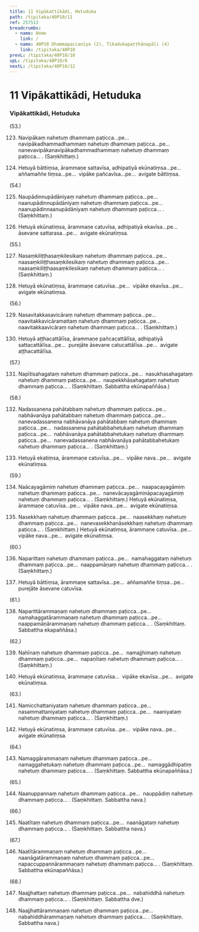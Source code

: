 ```yaml
---
title: 11 Vipākattikādi, Hetuduka
path: /tipitaka/40P10/11
ref: 257513
breadcrumbs:
  - name: Home
    link: /
  - name: 40P10 Dhammapaccanīya (2), Tikadukapaṭṭhānapāḷi (4)
    link: /tipitaka/40P10
prevL: /tipitaka/40P10/10
upL: /tipitaka/40P10/0
nextL: /tipitaka/40P10/12
---
```


# 11 Vipākattikādi, Hetuduka

### Vipākattikādi, Hetuduka

(53.)

123. Navipākaṃ nahetuṃ dhammaṃ paṭicca…pe…  navipākadhammadhammaṃ nahetuṃ dhammaṃ paṭicca…pe…  nanevavipākanavipākadhammadhammaṃ nahetuṃ dhammaṃ paṭicca… . (Saṃkhittaṃ.)

124. Hetuyā bāttiṃsa, ārammaṇe sattavīsa, adhipatiyā ekūnatiṃsa…pe…  aññamaññe tiṃsa…pe…  vipāke pañcavīsa…pe…  avigate bāttiṃsa.

(54.)

125. Naupādinnupādāniyaṃ nahetuṃ dhammaṃ paṭicca…pe…  naanupādinnupādāniyaṃ nahetuṃ dhammaṃ paṭicca…pe…  naanupādinnaanupādāniyaṃ nahetuṃ dhammaṃ paṭicca… . (Saṃkhittaṃ.)

126. Hetuyā ekūnatiṃsa, ārammaṇe catuvīsa, adhipatiyā ekavīsa…pe…  āsevane sattarasa…pe…  avigate ekūnatiṃsa.

(55.)

127. Nasaṃkiliṭṭhasaṃkilesikaṃ nahetuṃ dhammaṃ paṭicca…pe…  naasaṃkiliṭṭhasaṃkilesikaṃ nahetuṃ dhammaṃ paṭicca…pe…  naasaṃkiliṭṭhaasaṃkilesikaṃ nahetuṃ dhammaṃ paṭicca… . (Saṃkhittaṃ.)

128. Hetuyā ekūnatiṃsa, ārammaṇe catuvīsa…pe…  vipāke ekavīsa…pe…  avigate ekūnatiṃsa.

(56.)

129. Nasavitakkasavicāraṃ nahetuṃ dhammaṃ paṭicca…pe…  naavitakkavicāramattaṃ nahetuṃ dhammaṃ paṭicca…pe…  naavitakkaavicāraṃ nahetuṃ dhammaṃ paṭicca… . (Saṃkhittaṃ.)

130. Hetuyā aṭṭhacattālīsa, ārammaṇe pañcacattālīsa, adhipatiyā sattacattālīsa…pe…  purejāte āsevane catucattālīsa…pe…  avigate aṭṭhacattālīsa.

(57.)

131. Napītisahagataṃ nahetuṃ dhammaṃ paṭicca…pe…  nasukhasahagataṃ nahetuṃ dhammaṃ paṭicca…pe…  naupekkhāsahagataṃ nahetuṃ dhammaṃ paṭicca… . (Saṃkhittaṃ. Sabbattha ekūnapaññāsa.)

(58.)

132. Nadassanena pahātabbaṃ nahetuṃ dhammaṃ paṭicca…pe…  nabhāvanāya pahātabbaṃ nahetuṃ dhammaṃ paṭicca…pe…  nanevadassanena nabhāvanāya pahātabbaṃ nahetuṃ dhammaṃ paṭicca…pe…  nadassanena pahātabbahetukaṃ nahetuṃ dhammaṃ paṭicca…pe…  nabhāvanāya pahātabbahetukaṃ nahetuṃ dhammaṃ paṭicca…pe…  nanevadassanena nabhāvanāya pahātabbahetukaṃ nahetuṃ dhammaṃ paṭicca… . (Saṃkhittaṃ.)

133. Hetuyā ekatiṃsa, ārammaṇe catuvīsa…pe…  vipāke nava…pe…  avigate ekūnatiṃsa.

(59.)

134. Naācayagāmiṃ nahetuṃ dhammaṃ paṭicca…pe…  naapacayagāmiṃ nahetuṃ dhammaṃ paṭicca…pe…  nanevācayagāmināpacayagāmiṃ nahetuṃ dhammaṃ paṭicca… . (Saṃkhittaṃ.) Hetuyā ekūnatiṃsa, ārammaṇe catuvīsa…pe…  vipāke nava…pe…  avigate ekūnatiṃsa.

135. Nasekkhaṃ nahetuṃ dhammaṃ paṭicca…pe…  naasekkhaṃ nahetuṃ dhammaṃ paṭicca…pe…  nanevasekkhanāsekkhaṃ nahetuṃ dhammaṃ paṭicca… . (Saṃkhittaṃ.) Hetuyā ekūnatiṃsa, ārammaṇe catuvīsa…pe…  vipāke nava…pe…  avigate ekūnatiṃsa.

(60.)

136. Naparittaṃ nahetuṃ dhammaṃ paṭicca…pe…  namahaggataṃ nahetuṃ dhammaṃ paṭicca…pe…  naappamāṇaṃ nahetuṃ dhammaṃ paṭicca… . (Saṃkhittaṃ.)

137. Hetuyā bāttiṃsa, ārammaṇe sattavīsa…pe…  aññamaññe tiṃsa…pe…  purejāte āsevane catuvīsa.

(61.)

138. Naparittārammaṇaṃ nahetuṃ dhammaṃ paṭicca…pe…  namahaggatārammaṇaṃ nahetuṃ dhammaṃ paṭicca…pe…  naappamāṇārammaṇaṃ nahetuṃ dhammaṃ paṭicca… . (Saṃkhittaṃ. Sabbattha ekapaññāsa.)

(62.)

139. Nahīnaṃ nahetuṃ dhammaṃ paṭicca…pe…  namajjhimaṃ nahetuṃ dhammaṃ paṭicca…pe…  napaṇītaṃ nahetuṃ dhammaṃ paṭicca… . (Saṃkhittaṃ.)

140. Hetuyā ekūnatiṃsa, ārammaṇe catuvīsa…  vipāke ekavīsa…pe…  avigate ekūnatiṃsa.

(63.)

141. Namicchattaniyataṃ nahetuṃ dhammaṃ paṭicca…pe…  nasammattaniyataṃ nahetuṃ dhammaṃ paṭicca…pe…  naaniyataṃ nahetuṃ dhammaṃ paṭicca… . (Saṃkhittaṃ.)

142. Hetuyā ekūnatiṃsa, ārammaṇe catuvīsa…pe…  vipāke nava…pe…  avigate ekūnatiṃsa.

(64.)

143. Namaggārammaṇaṃ nahetuṃ dhammaṃ paṭicca…pe…  namaggahetukaṃ nahetuṃ dhammaṃ paṭicca…pe…  namaggādhipatiṃ nahetuṃ dhammaṃ paṭicca… . (Saṃkhittaṃ. Sabbattha ekūnapaññāsa.)

(65.)

144. Naanuppannaṃ nahetuṃ dhammaṃ paṭicca…pe…  nauppādiṃ nahetuṃ dhammaṃ paṭicca… . (Saṃkhittaṃ. Sabbattha nava.)

(66.)

145. Naatītaṃ nahetuṃ dhammaṃ paṭicca…pe…  naanāgataṃ nahetuṃ dhammaṃ paṭicca… . (Saṃkhittaṃ. Sabbattha nava.)

(67.)

146. Naatītārammaṇaṃ nahetuṃ dhammaṃ paṭicca…pe…  naanāgatārammaṇaṃ nahetuṃ dhammaṃ paṭicca…pe…  napaccuppannārammaṇaṃ nahetuṃ dhammaṃ paṭicca… . (Saṃkhittaṃ. Sabbattha ekūnapaññāsa.)

(68.)

147. Naajjhattaṃ nahetuṃ dhammaṃ paṭicca…pe…  nabahiddhā nahetuṃ dhammaṃ paṭicca… . (Saṃkhittaṃ. Sabbattha dve.)

148. Naajjhattārammaṇaṃ nahetuṃ dhammaṃ paṭicca…pe…  nabahiddhārammaṇaṃ nahetuṃ dhammaṃ paṭicca… . (Saṃkhittaṃ. Sabbattha nava.)


